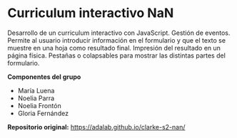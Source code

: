 # Curriculum interactivo NaN

Desarrollo de un curriculum interactivo con JavaScript. Gestión de eventos. Permite al usuario introducir información en el formulario y que el texto se muestre en una hoja como resultado final. Impresión del resultado en un página física. Pestañas o colapsables para mostrar las distintas partes del formulario.

__Componentes del grupo__

* María Luena
* Noelia Parra
* Noelia Frontón
* Gloria Fernández

__Repositorio original:__ https://adalab.github.io/clarke-s2-nan/
